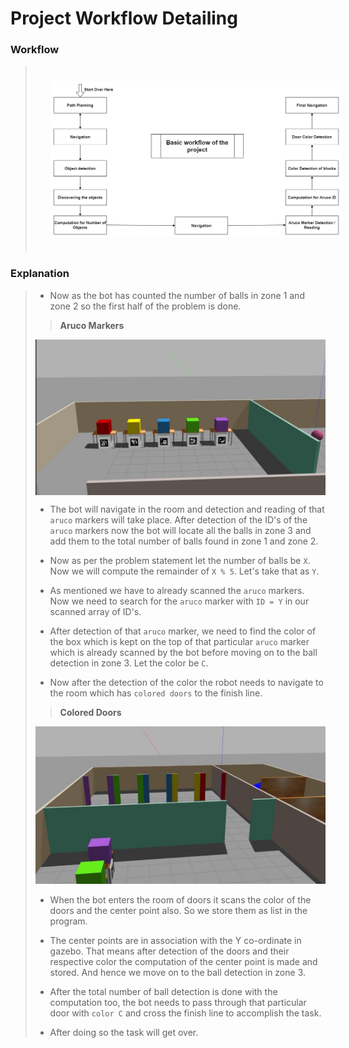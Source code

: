# Project Workflow Detailing

### **Workflow**

> <img src="../images/workflow.png" style="vertical-align:middle; padding:25px 25px 25px 25px" width="700">

### **Explanation**

> - Now as the bot has counted the number of balls in zone 1 and zone 2 so the first half of the problem is done.
> 
> > **Aruco Markers**
> <img src="../images/image6.jpeg" style="vertical-align:middle; > padding:25px 25px 25px 25px" width="700">
> 
> - The bot will navigate in the room and detection and reading of that `aruco` markers will take place. 
> After detection of the ID's of the `aruco` markers now the bot will locate all the balls in zone 3 and add them to the total number of balls found in zone 1 and zone 2.
> - Now as per the problem statement let the number of balls be `X`. Now we will compute the remainder of `X % 5`. Let's take that as `Y`.
> 
> - As mentioned we have to already scanned the `aruco` markers. Now we need to search for the `aruco` marker with `ID = Y` in our scanned array of ID's.
> 
> - After detection of that `aruco` marker, we need to find the color of the box which is kept on the top of that particular  `aruco` marker which is already scanned by the bot before moving on to the ball detection in zone 3. Let the color be `C`.
>
> - Now after the detection of the color the robot needs to navigate to the room which has `colored doors` to the finish line. 
>
> > **Colored Doors**
> <img src="../images/image3.jpeg" style="vertical-align:middle padding:25px 25px 25px 25px" width="700">
>
> - When the bot enters the room of doors it scans the color of the doors and the center point also. So we store them as list in the program.
>
> - The center points are in association with the Y co-ordinate in gazebo. That means after detection of the doors and their respective color the computation of the center point is made and stored. And hence we move on to the ball detection in zone 3.
>
> - After the total number of ball detection is done with the computation too, the bot needs to pass through that particular door with `color C` and cross the finish line to accomplish the task.
> 
> - After doing so the task will get over.